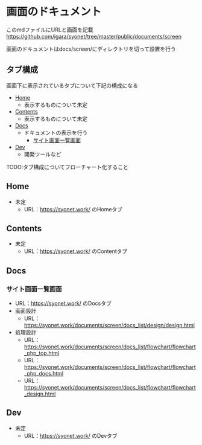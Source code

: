 # 画面のドキュメント
このmdファイルにURLと画面を記載<br>
https://github.com/igara/syonet/tree/master/public/documents/screen

画面のドキュメントはdocs/screen/にディレクトリを切って設置を行う

## タブ構成
画面下に表示されているタブについて下記の構成になる
* [Home](#Home)
    * 表示するものについて未定
* [Contents](#Contents)
    * 表示するものについて未定
* [Docs](#Docs)
    * ドキュメントの表示を行う
        * [サイト画面一覧画面](#SiteScreenList)
* [Dev](#Dev)
    * 開発ツールなど

TODO:タブ構成についてフローチャート化すること

## <a name ="Home">Home</a>
* 未定
    * URL：https://syonet.work/ のHomeタブ
    
## <a name ="Contents">Contents</a>
* 未定
    * URL：https://syonet.work/ のContentタブ

## <a name ="Docs">Docs</a>
### <a name ="SiteScreenList">サイト画面一覧画面</a>
* URL：https://syonet.work/ のDocsタブ
* 画面設計
    * URL：https://syonet.work/documents/screen/docs_list/design/design.html
* 処理設計
    * URL：https://syonet.work/documents/screen/docs_list/flowchart/flowchart_php_top.html
    * URL：https://syonet.work/documents/screen/docs_list/flowchart/flowchart_php_docs.html
    * URL：https://syonet.work/documents/screen/docs_list/flowchart/flowchart_design.html

## <a name ="Dev">Dev</a>
* 未定
    * URL：https://syonet.work/ のDevタブ